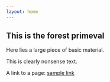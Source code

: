 ```yaml
---
layout: home
---
```


## This is the forest primeval

Here lies a large piece of basic material.

This is clearly nonsense text.

A link to a page:  [sample link](/docs/sample.html)
